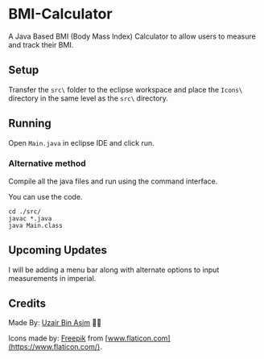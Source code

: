 # BMI-Calculator
A Java Based BMI (Body Mass Index) Calculator to allow users to measure and track their BMI.

## Setup
Transfer the `src\` folder to the eclipse workspace and place the `Icons\` directory in the same level as the `src\` directory.

## Running
Open `Main.java` in eclipse IDE and click run.

### Alternative method
Compile all the java files and run using the command interface.

You can use the code.
```
cd ./src/
javac *.java
java Main.class
```

## Upcoming Updates
I will be adding a menu bar along with alternate options to input measurements in imperial.

## Credits
Made By: [Uzair Bin Asim](https://Uzair05.github.io) :japanese_ogre::japanese_ogre:

Icons made by: [Freepik](https://www.flaticon.com/authors/freepik) from [www.flaticon.com](https://www.flaticon.com/).
